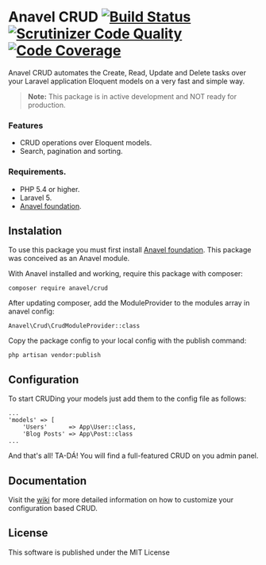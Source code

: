 # Anavel CRUD [![Build Status](https://travis-ci.org/anavel/crud.svg)](https://travis-ci.org/anavel/crud) [![Scrutinizer Code Quality](https://scrutinizer-ci.com/g/anavel/crud/badges/quality-score.png?b=master)](https://scrutinizer-ci.com/g/anavel/crud/?branch=master) [![Code Coverage](https://scrutinizer-ci.com/g/anavel/crud/badges/coverage.png?b=master)](https://scrutinizer-ci.com/g/anavel/crud/?branch=master)
Anavel CRUD automates the Create, Read, Update and Delete tasks over your Laravel application Eloquent models on a very fast and simple way.

> **Note:** This package is in active development and NOT ready for production.

### Features

* CRUD operations over Eloquent models.
* Search, pagination and sorting.

### Requirements.

* PHP 5.4 or higher.
* Laravel 5.
* [Anavel foundation](https://github.com/anavel/foundation).

## Instalation

To use this package you must first install [Anavel foundation](https://github.com/anavel/crud). This package was conceived as an Anavel module.

With Anavel installed and working, require this package with composer:

```
composer require anavel/crud
```

After updating composer, add the ModuleProvider to the modules array in anavel config:

```
Anavel\Crud\CrudModuleProvider::class
```

Copy the package config to your local config with the publish command:

```
php artisan vendor:publish
```

## Configuration

To start CRUDing your models just add them to the config file as follows:

```
...
'models' => [
    'Users'      => App\User::class,
    'Blog Posts' => App\Post::class
...
```

And that's all! TA-DÁ! You will find a full-featured CRUD on you admin panel.

## Documentation

Visit the [wiki](https://github.com/anavel/crud/wiki) for more detailed information on how to customize your configuration based CRUD.

## License

This software is published under the MIT License
